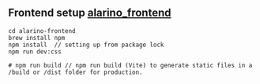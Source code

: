 
## Frontend setup [alarino_frontend](../alarino_frontend/)
```
cd alarino-frontend
brew install npm
npm install  // setting up from package lock
npm run dev:css  

# npm run build // npm run build (Vite) to generate static files in a /build or /dist folder for production.
```